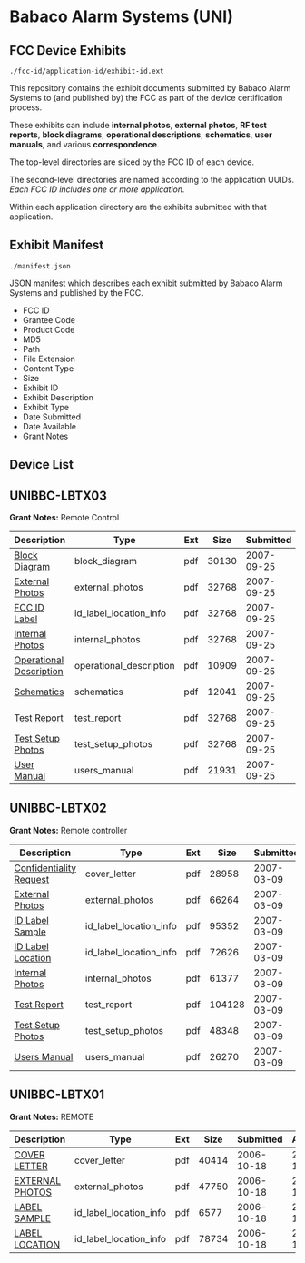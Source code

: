 # Babaco Alarm Systems (UNI)
## FCC Device Exhibits

```
./fcc-id/application-id/exhibit-id.ext
```

This repository contains the exhibit documents submitted by Babaco Alarm Systems to (and published by) the FCC as part of the device certification process.

These exhibits can include **internal photos**, **external photos**, **RF test reports**, **block diagrams**, **operational descriptions**, **schematics**, **user manuals**, and various **correspondence**.

The top-level directories are sliced by the FCC ID of each device.

The second-level directories are named according to the application UUIDs. *Each FCC ID includes one or more application.*

Within each application directory are the exhibits submitted with that application. 

## Exhibit Manifest

```
./manifest.json
```

JSON manifest which describes each exhibit submitted by Babaco Alarm Systems and published by the FCC.

- FCC ID
- Grantee Code
- Product Code
- MD5
- Path
- File Extension
- Content Type
- Size
- Exhibit ID
- Exhibit Description
- Exhibit Type
- Date Submitted
- Date Available
- Grant Notes

## Device List
## UNIBBC-LBTX03
**Grant Notes:** Remote Control

| Description | Type | Ext | Size | Submitted | Available |
| ----------- | ---- | --- | ---- | --------- | --------- |
| [Block Diagram](UNIBBC-LBTX03/881c6d4c86fabf30be7ec975705d25c3/847464.pdf) | block_diagram | pdf | 30130 | 2007-09-25 | 2007-09-25 |
| [External Photos](UNIBBC-LBTX03/881c6d4c86fabf30be7ec975705d25c3/847463.pdf) | external_photos | pdf | 32768 | 2007-09-25 | 2007-09-25 |
| [FCC ID Label](UNIBBC-LBTX03/881c6d4c86fabf30be7ec975705d25c3/847462.pdf) | id_label_location_info | pdf | 32768 | 2007-09-25 | 2007-09-25 |
| [Internal Photos](UNIBBC-LBTX03/881c6d4c86fabf30be7ec975705d25c3/847461.pdf) | internal_photos | pdf | 32768 | 2007-09-25 | 2007-09-25 |
| [Operational Description](UNIBBC-LBTX03/881c6d4c86fabf30be7ec975705d25c3/847460.pdf) | operational_description | pdf | 10909 | 2007-09-25 | 2007-09-25 |
| [Schematics](UNIBBC-LBTX03/881c6d4c86fabf30be7ec975705d25c3/847459.pdf) | schematics | pdf | 12041 | 2007-09-25 | 2007-09-25 |
| [Test Report](UNIBBC-LBTX03/881c6d4c86fabf30be7ec975705d25c3/847458.pdf) | test_report | pdf | 32768 | 2007-09-25 | 2007-09-25 |
| [Test Setup Photos](UNIBBC-LBTX03/881c6d4c86fabf30be7ec975705d25c3/847457.pdf) | test_setup_photos | pdf | 32768 | 2007-09-25 | 2007-09-25 |
| [User Manual](UNIBBC-LBTX03/881c6d4c86fabf30be7ec975705d25c3/847456.pdf) | users_manual | pdf | 21931 | 2007-09-25 | 2007-09-25 |
## UNIBBC-LBTX02
**Grant Notes:** Remote controller

| Description | Type | Ext | Size | Submitted | Available |
| ----------- | ---- | --- | ---- | --------- | --------- |
| [Confidentiality Request](UNIBBC-LBTX02/5583d3cf734c03eed9386986acb37b7e/766566.pdf) | cover_letter | pdf | 28958 | 2007-03-09 | 2007-03-09 |
| [External Photos](UNIBBC-LBTX02/5583d3cf734c03eed9386986acb37b7e/766562.pdf) | external_photos | pdf | 66264 | 2007-03-09 | 2007-03-09 |
| [ID Label Sample](UNIBBC-LBTX02/5583d3cf734c03eed9386986acb37b7e/766560.pdf) | id_label_location_info | pdf | 95352 | 2007-03-09 | 2007-03-09 |
| [ID Label Location](UNIBBC-LBTX02/5583d3cf734c03eed9386986acb37b7e/766561.pdf) | id_label_location_info | pdf | 72626 | 2007-03-09 | 2007-03-09 |
| [Internal Photos](UNIBBC-LBTX02/5583d3cf734c03eed9386986acb37b7e/766563.pdf) | internal_photos | pdf | 61377 | 2007-03-09 | 2007-03-09 |
| [Test Report](UNIBBC-LBTX02/5583d3cf734c03eed9386986acb37b7e/766565.pdf) | test_report | pdf | 104128 | 2007-03-09 | 2007-03-09 |
| [Test Setup Photos](UNIBBC-LBTX02/5583d3cf734c03eed9386986acb37b7e/766564.pdf) | test_setup_photos | pdf | 48348 | 2007-03-09 | 2007-03-09 |
| [Users Manual](UNIBBC-LBTX02/5583d3cf734c03eed9386986acb37b7e/766570.pdf) | users_manual | pdf | 26270 | 2007-03-09 | 2007-03-09 |
## UNIBBC-LBTX01
**Grant Notes:** REMOTE

| Description | Type | Ext | Size | Submitted | Available |
| ----------- | ---- | --- | ---- | --------- | --------- |
| [COVER LETTER](UNIBBC-LBTX01/0ca3122d9da34a3b625f75389b33a1f8/717329.pdf) | cover_letter | pdf | 40414 | 2006-10-18 | 2006-10-18 |
| [EXTERNAL PHOTOS](UNIBBC-LBTX01/0ca3122d9da34a3b625f75389b33a1f8/693958.pdf) | external_photos | pdf | 47750 | 2006-10-18 | 2006-10-18 |
| [LABEL SAMPLE](UNIBBC-LBTX01/0ca3122d9da34a3b625f75389b33a1f8/717331.pdf) | id_label_location_info | pdf | 6577 | 2006-10-18 | 2006-10-18 |
| [LABEL LOCATION](UNIBBC-LBTX01/0ca3122d9da34a3b625f75389b33a1f8/717332.pdf) | id_label_location_info | pdf | 78734 | 2006-10-18 | 2006-10-18 |
